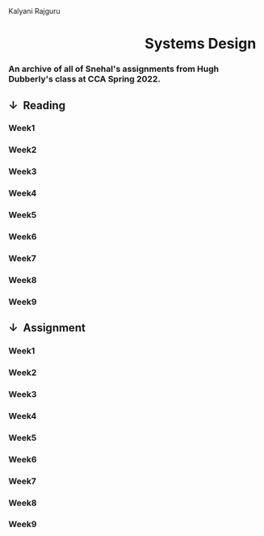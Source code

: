 </head>Kalyani Rajguru<head>
<body data-new-gr-c-s-check-loaded="14.1045.0" data-gr-ext-installed="">
    <div class="parallax"></div>
    <div class="header">
        <h1 style="text-align: right;">Systems Design &nbsp; </h1>
        <h3> An archive of all of Snehal's assignments from Hugh Dubberly's class at CCA Spring 2022.
<html lang="en"><head> </h3>
</div>
    <div class="contentwrapper" id="table of content">
    <div></div>
        <div class="toc" id="readingtoc">
            <h2>↓ &nbsp;Reading</h2>
            <h3> Week1</h3>
            <h3> Week2</h3>
            <h3> Week3</h3>
            <h3> Week4</h3>
            <h3> Week5</h3>
            <h3> Week6</h3>
            <h3> Week7</h3>
            <h3> Week8</h3>
            <h3> Week9</h3>
</div>
    <div class="toc" id="assignmenttoc">
            <h2>↓ &nbsp;Assignment</h2>
            <h3> Week1</h3>
            <h3> Week2</h3>
            <h3> Week3</h3>
            <h3> Week4</h3>
            <h3> Week5</h3>
            <h3> Week6</h3>
            <h3> Week7</h3>
            <h3> Week8</h3>
            <h3> Week9</h3>
        </div>
        <div></div>
</body><grammarly-desktop-integration data-grammarly-shadow-root="true"></grammarly-desktop-integration></html>
